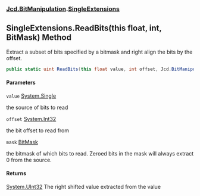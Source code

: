 ### [Jcd.BitManipulation](Jcd.BitManipulation.md 'Jcd.BitManipulation').[SingleExtensions](Jcd.BitManipulation.SingleExtensions.md 'Jcd.BitManipulation.SingleExtensions')

## SingleExtensions.ReadBits(this float, int, BitMask) Method

Extract a subset of bits specified by a bitmask and right align the bits by the offset.

```csharp
public static uint ReadBits(this float value, int offset, Jcd.BitManipulation.BitMask mask);
```
#### Parameters

<a name='Jcd.BitManipulation.SingleExtensions.ReadBits(thisfloat,int,Jcd.BitManipulation.BitMask).value'></a>

`value` [System.Single](https://docs.microsoft.com/en-us/dotnet/api/System.Single 'System.Single')

the source of bits to read

<a name='Jcd.BitManipulation.SingleExtensions.ReadBits(thisfloat,int,Jcd.BitManipulation.BitMask).offset'></a>

`offset` [System.Int32](https://docs.microsoft.com/en-us/dotnet/api/System.Int32 'System.Int32')

the bit offset to read from

<a name='Jcd.BitManipulation.SingleExtensions.ReadBits(thisfloat,int,Jcd.BitManipulation.BitMask).mask'></a>

`mask` [BitMask](Jcd.BitManipulation.BitMask.md 'Jcd.BitManipulation.BitMask')

the bitmask of which bits to read.
Zeroed bits in the mask will always extract 0 from the source.

#### Returns
[System.UInt32](https://docs.microsoft.com/en-us/dotnet/api/System.UInt32 'System.UInt32')
The right shifted value extracted from the value